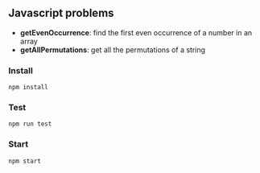 ## Javascript problems

* **getEvenOccurrence**: find the first even occurrence of a number in an array
* **getAllPermutations**: get all the permutations of a string


### Install
`npm install`

### Test
`npm run test`

### Start
`npm start`